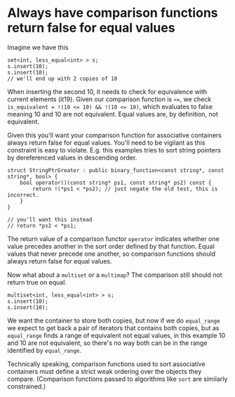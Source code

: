 # Always have comparison functions return false for equal values

Imagine we have this
```
set<int, less_equal<int> > s;
s.insert(10);
s.insert(10);
// we'll end up with 2 copies of 10
```
When inserting the second 10, it needs to check for equivalence with current elements (it19).
Given our comparison function is `<=`, we check `is_equivalent = !(10 <= 10) && !(10 <= 10)`, which evaluates to false meaning 10 and 10 are not equivalent.
Equal values are, by definition, not equivalent.

Given this you'll want your comparison function for associative containers always return false for equal values.
You'll need to be vigilant as this constraint is easy to violate.
E.g. this examples tries to sort string pointers by dereferenced values in descending order.
```
struct StringPtrGreater : public binary_function<const string*, const string*, bool> {
    bool operator()(const string* ps1, const string* ps2) const {
        return !(*ps1 < *ps2); // just negate the old test, this is incorrect.
    }
}

// you'll want this instead
// return *ps2 < *ps1;
```

The return value of a comparison functor `operator` indicates whether one value precedes another in the sort order defined by that function. Equal values that never precede one another, so comparison functions should always return false for equal values.

Now what about a `multiset` or a `multimap`? The comparison still should not return true on equal.
```
multiset<int, less_equal<int> > s;
s.insert(10);
s.insert(10);
```
We want the container to store both copies, but now if we do `equal_range` we expect to get back a pair of iterators that contains both copies, but as `equal_range` finds a range of equivalent not equal values, in this example 10 and 10 are not equivalent, so there's no way both can be in the range identified by `equal_range`.

Technically speaking, comparison functions used to sort associative containers must define a strict weak ordering over the objects they compare.
(Comparison functions passed to algorithms like `sort` are similarly constrained.)
